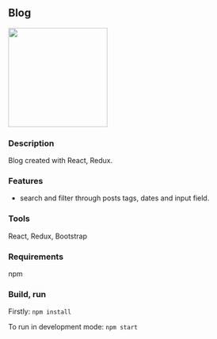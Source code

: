 ## Blog

<img src="https://static.wixstatic.com/media/007afd_76d5aec5161c45d58b2858d9f15b76c8~mv2.jpeg" height="200">

### Description

Blog created with React, Redux.

### Features

- search and filter through posts tags, dates and input field.

### Tools

React, Redux, Bootstrap

### Requirements

npm

### Build, run

Firstly: `npm install`

To run in development mode: `npm start`
